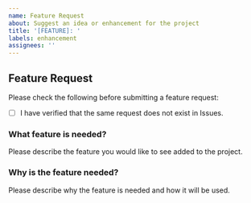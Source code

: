 ```yaml
---
name: Feature Request
about: Suggest an idea or enhancement for the project
title: '[FEATURE]: '
labels: enhancement
assignees: ''
---
```


<!-- Please write your feature request in English. If you are not comfortable with English, we recommend using translation tools like Google Translate, DeepL, ChatGPT, etc. -->

## Feature Request

Please check the following before submitting a feature request:

- [ ] I have verified that the same request does not exist in Issues.

### What feature is needed?

Please describe the feature you would like to see added to the project.

### Why is the feature needed?

Please describe why the feature is needed and how it will be used.

<!-- If applicable, attach a screenshot to help explain your feature request. -->

<!-- Thank you for your help in improving Better Styles! -->
